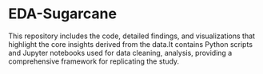 # EDA-Sugarcane
This repository includes the code, detailed findings, and visualizations that highlight the core insights derived from the data.It contains Python scripts and Jupyter notebooks used for data cleaning, analysis, providing a comprehensive framework for replicating the study.

